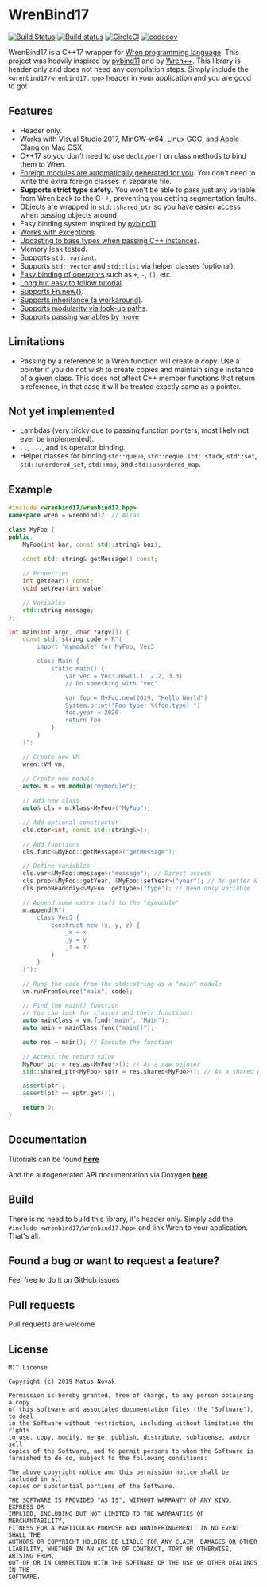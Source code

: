 # WrenBind17

[![Build Status](https://travis-ci.com/matusnovak/wrenbind17.svg?branch=master)](https://travis-ci.com/matusnovak/wrenbind17) [![Build status](https://ci.appveyor.com/api/projects/status/fy974aj37cdyxc0i/branch/master?svg=true)](https://ci.appveyor.com/project/matusnovak/wrenbind17/branch/master) [![CircleCI](https://circleci.com/gh/matusnovak/wrenbind17.svg?style=svg)](https://circleci.com/gh/matusnovak/wrenbind17) [![codecov](https://codecov.io/gh/matusnovak/wrenbind17/branch/master/graph/badge.svg)](https://codecov.io/gh/matusnovak/wrenbind17)

WrenBind17 is a C++17 wrapper for [Wren programming language](http://wren.io/). This project was heavily inspired by [pybind11](https://github.com/pybind/pybind11) and by [Wren++](https://github.com/Nelarius/wrenpp). This library is header only and does not need any compilation steps. Simply include the `<wrenbind17/wrenbind17.hpp>` header in your application and you are good to go!

## Features

* Header only.
* Works with Visual Studio 2017, MinGW-w64, Linux GCC, and Apple Clang on Mac OSX.
* C++17 so you don't need to use `decltype()` on class methods to bind them to Wren.
* [Foreign modules are automatically generated for you](https://matusnovak.github.io/wrenbind17/docs/tutorial/hello_world.html). You don't need to write the extra foreign classes in separate file.
* **Supports strict type safety.** You won't be able to pass just any variable from Wren back to the C++, preventing you getting segmentation faults.
* Objects are wrapped in `std::shared_ptr` so you have easier access when passing objects around.
* Easy binding system inspired by [pybind11](https://github.com/pybind/pybind11).
* [Works with exceptions](https://matusnovak.github.io/wrenbind17/docs/tutorial/exceptions.html).
* [Upcasting to base types when passing C++ instances](https://matusnovak.github.io/wrenbind17/docs/tutorial/upcasting.html).
* Memory leak tested.
* Supports `std::variant`.
* Supports `std::vector` and `std::list` via helper classes (optional).
* [Easy binding of operators](https://matusnovak.github.io/wrenbind17/docs/tutorial/overload-operators.html) such as `+`, `-`, `[]`, etc.
* [Long but easy to follow tutorial](https://matusnovak.github.io/wrenbind17/docs/tutorial/installation.html).
* [Supports Fn.new{}](https://matusnovak.github.io/wrenbind17/docs/tutorial/callbacks.html).
* [Supports inheritance (a workaround)](https://matusnovak.github.io/wrenbind17/docs/tutorial/inheritance.html).
* [Supports modularity via look-up paths](https://matusnovak.github.io/wrenbind17/docs/tutorial/modules.html).
* [Supports passing variables by move](https://matusnovak.github.io/wrenbind17/docs/tutorial/call-wren.html)

## Limitations

* Passing by a reference to a Wren function will create a copy. Use a pointer if you do not wish to create copies and maintain single instance of a given class. This does not affect C++ member functions that return a reference, in that case it will be treated exactly same as a pointer.

## Not yet implemented

* Lambdas (very tricky due to passing function pointers, most likely not ever be implemented).
* `..`, `...`, and `is` operator binding.
* Helper classes for binding `std::queue`, `std::deque`, `std::stack`, `std::set`, `std::unordered_set`, `std::map`, and `std::unordered_map`.


## Example

```cpp
#include <wrenbind17/wrenbind17.hpp>
namespace wren = wrenbind17; // Alias

class MyFoo {
public:
    MyFoo(int bar, const std::string& baz);
    
    const std::string& getMessage() const;

    // Properties
    int getYear() const;
    void setYear(int value);

    // Variables
    std::string message;
};

int main(int argc, char *argv[]) {
    const std::string code = R"(
        import "mymodule" for MyFoo, Vec3

        class Main {
            static main() {
                var vec = Vec3.new(1.1, 2.2, 3.3)
                // Do something with "vec"

                var foo = MyFoo.new(2019, "Hello World")
                System.print("Foo type: %(foo.type) ")
                foo.year = 2020
                return foo
            }
        }
    )";

    // Create new VM
    wren::VM vm;
    
    // Create new module
    auto& m = vm.module("mymodule");

    // Add new class
    auto& cls = m.klass<MyFoo>("MyFoo");

    // Add optional constructor
    cls.ctor<int, const std::string&>();

    // Add functions
    cls.func<&MyFoo::getMessage>("getMessage");

    // Define variables
    cls.var<&MyFoo::message>("message"); // Direct access
    cls.prop<&MyFoo::getYear, &MyFoo::setYear>("year"); // As getter & getter
    cls.propReadonly<&MyFoo::getType>("type"); // Read only variable

    // Append some extra stuff to the "mymodule"
    m.append(R"(
        class Vec3 {
            construct new (x, y, z) {
                _x = x
                _y = y
                _z = z
            }
        }
    )");

    // Runs the code from the std::string as a "main" module
    vm.runFromSource("main", code);

    // Find the main() function
    // You can look for classes and their functions!
    auto mainClass = vm.find("main", "Main");
    auto main = mainClass.func("main()");

    auto res = main(); // Execute the function

    // Access the return value
    MyFoo* ptr = res.as<MyFoo*>(); // As a raw pointer
    std::shared_ptr<MyFoo> sptr = res.shared<MyFoo>(); // As a shared ptr

    assert(ptr);
    assert(ptr == sptr.get());

    return 0;
}
```

## Documentation

Tutorials can be found [**here**](https://matusnovak.github.io/wrenbind17/docs/tutorial/installation/)

And the autogenerated API documentation via Doxygen [**here**](https://matusnovak.github.io/wrenbind17/docs/modules/group__wrenbind17/)

## Build

There is no need to build this library, it's header only. Simply add the `#include <wrenbind17/wrenbind17.hpp>` and link Wren to your application. That's all.

## Found a bug or want to request a feature?

Feel free to do it on GitHub issues

## Pull requests

Pull requests are welcome

## License

```
MIT License

Copyright (c) 2019 Matus Novak

Permission is hereby granted, free of charge, to any person obtaining a copy
of this software and associated documentation files (the "Software"), to deal
in the Software without restriction, including without limitation the rights
to use, copy, modify, merge, publish, distribute, sublicense, and/or sell
copies of the Software, and to permit persons to whom the Software is
furnished to do so, subject to the following conditions:

The above copyright notice and this permission notice shall be included in all
copies or substantial portions of the Software.

THE SOFTWARE IS PROVIDED "AS IS", WITHOUT WARRANTY OF ANY KIND, EXPRESS OR
IMPLIED, INCLUDING BUT NOT LIMITED TO THE WARRANTIES OF MERCHANTABILITY,
FITNESS FOR A PARTICULAR PURPOSE AND NONINFRINGEMENT. IN NO EVENT SHALL THE
AUTHORS OR COPYRIGHT HOLDERS BE LIABLE FOR ANY CLAIM, DAMAGES OR OTHER
LIABILITY, WHETHER IN AN ACTION OF CONTRACT, TORT OR OTHERWISE, ARISING FROM,
OUT OF OR IN CONNECTION WITH THE SOFTWARE OR THE USE OR OTHER DEALINGS IN THE
SOFTWARE.
```

